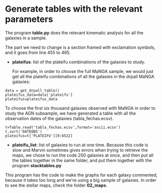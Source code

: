 # Generate tables with the relevant parameters

The program **table.py** does the relevant kinematic analysis for all the galaxies in a sample.

The part we need to change is a section framed with exclamation symbols, and it goes from line 455 to 465.

- **plateifus**: list of the plateifu combinations of the galaxies to study. 
  
  For example, in order to choose the full MaNGA sample, we would just get all the plateifu combinations of all the galaxies in the drpall MaNGA galaxies: 
 ```
data = get_drpall_table()
plateifus_data=data['plateifu']
plateifus=plateifus_data
 ```
  To choose the first six thousand galaxies observed with MaNGA in order to study the AGN subsample, we have generated a table with all the observation dates of the galaxies (tabla_fechas.ecsv). 
 ```  
t=Table.read('tabla_fechas.ecsv',format='ascii.ecsv')
t.sort('DATEOBS')
plateifus=t['PLATEIFU'][0:6522]
 ```
 
 - **plateifu_list**: list of galaxies to run at one time. Because this code is slow and Marvin sometimes gives errors when trying to retrieve the maps, we chose to run the code 200 galaxies at once, and then put all the tables together in the same folder, and put them together with the program **stacktables.py** 

This program has the code to make the graphs for each galaxy commented, because it takes too long and we're using a big sample of galaxies. In order to see the stellar maps, check the folder **02_maps**. 
